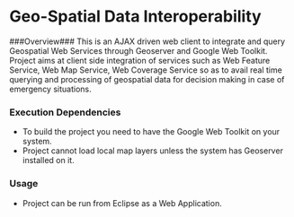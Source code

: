 Geo-Spatial Data Interoperability
==================================

###Overview###
This is an AJAX driven web client to integrate and query Geospatial Web Services through Geoserver and Google Web Toolkit.
Project aims at client side integration of services such as Web Feature Service, Web Map Service, Web Coverage Service so 
as to avail real time querying and processing of geospatial data for decision making in case of emergency situations.

### Execution Dependencies ### 
* To build the project you need to have the Google Web Toolkit on your system.
* Project cannot load local map layers unless the system has Geoserver installed on it.

### Usage ###
* Project can be run from Eclipse as a Web Application.
 

  
   
